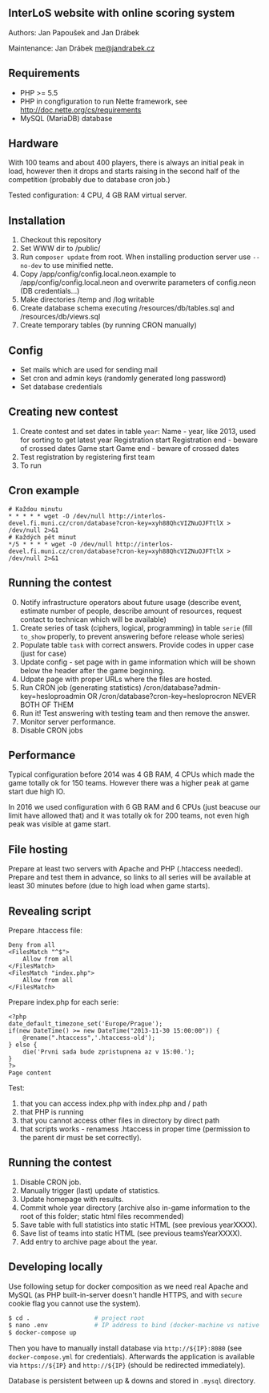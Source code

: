 InterLoS website with online scoring system
-------------------------------------------

Authors: Jan Papoušek and Jan Drábek

Maintenance: Jan Drábek <me@jandrabek.cz>

Requirements
------------

- PHP >= 5.5
- PHP in congfiguration to run Nette framework, see http://doc.nette.org/cs/requirements
- MySQL (MariaDB) database

Hardware
--------

With 100 teams and about 400 players, there is always an initial peak in load, however then it drops and starts raising in the second half of the
competition (probably due to database cron job.)

Tested configuration: 4 CPU, 4 GB RAM virtual server.

Installation
------------

1. Checkout this repository
2. Set WWW dir to /public/
3. Run `composer update` from root. When installing production server use `--no-dev` to use minified nette.
4. Copy /app/config/config.local.neon.example to /app/config/config.local.neon and overwrite parameters of config.neon (DB credentials...)
5. Make directories /temp and /log writable
6. Create database schema executing /resources/db/tables.sql and /resources/db/views.sql
7. Create temporary tables (by running CRON manually)


Config
------
- Set mails which are used for sending mail
- Set cron and admin keys (randomly generated long password)
- Set database credentials


Creating new contest
--------------------

1. Create contest and set dates in table `year`:
   Name - year, like 2013, used for sorting to get latest year
   Registration start
   Registration end - beware of crossed dates
   Game start
   Game end - beware of crossed dates
2. Test registration by registering first team
3. To run

Cron example
------------

```
# Každou minutu
* * * * * wget -O /dev/null http://interlos-devel.fi.muni.cz/cron/database?cron-key=xyh88QhcVIZNuOJFTtlX > /dev/null 2>&1
# Každých pět minut
*/5 * * * * wget -O /dev/null http://interlos-devel.fi.muni.cz/cron/database?cron-key=xyh88QhcVIZNuOJFTtlX > /dev/null 2>&1
```

Running the contest
-------------------

0. Notify infrastructure operators about future usage (describe event, estimate number of people, describe amount of resources, request contact to technican which will be available)
1. Create series of task (ciphers, logical, programming) in table `serie` (fill `to_show` properly, to prevent answering before release whole series)
2. Populate table `task` with correct answers. Provide codes in upper case (just for case)
3. Update config - set page with in game information which will be shown below the header after the game beginning.
4. Udpate page with proper URLs where the files are hosted.
5. Run CRON job (generating statistics)
   /cron/database?admin-key=hesloproadmin OR /cron/database?cron-key=hesloprocron NEVER BOTH OF THEM
6. Run it! Test answering with testing team and then remove the answer.
7. Monitor server performance.
8. Disable CRON jobs

Performance
-----------

Typical configuration before 2014 was 4 GB RAM, 4 CPUs which made the game totally ok for 150 teams.
However there was a higher peak at game start due high IO.

In 2016 we used configuration with 6 GB RAM and 6 CPUs (just beacuse our limit have allowed that) and it was totally ok for 200 teams, not even high peak was visible at game start. 

File hosting
------------

Prepare at least two servers with Apache and PHP (.htaccess needed). Prepare and test them in advance, so links to all series will be available at least 
30 minutes before (due to high load when game starts).

Revealing script
----------------

Prepare .htaccess file:
```
Deny from all
<FilesMatch "^$">
	Allow from all
</FilesMatch>
<FilesMatch "index.php">
	Allow from all
</FilesMatch>
```

Prepare index.php for each serie:
```
<?php
date_default_timezone_set('Europe/Prague');
if(new DateTime() >= new DateTime("2013-11-30 15:00:00")) {
	@rename(".htaccess",'.htaccess-old');
} else {
    die('Prvni sada bude zpristupnena az v 15:00.');
}
?>
Page content
```

Test:
1. that you can access index.php with index.php and / path
2. that PHP is running
3. that you cannot access other files in directory by direct path
4. that scripts works - renamess .htaccess in proper time (permission to the parent dir must be set correctly).


Running the contest
-------------------

1. Disable CRON job.
2. Manually trigger (last) update of statistics.
3. Update homepage with results.
4. Commit whole year directory (archive also in-game information to the root of this folder; static html files recommended)
5. Save table with full statistics into static HTML (see previous yearXXXX).
6. Save list of teams into static HTML (see previous teamsYearXXXX).
7. Add entry to archive page about the year.


Developing locally
------------------

Use following setup for docker composition as we need real Apache and MySQL (as PHP built-in-server doesn't handle HTTPS, and with `secure` cookie flag you cannot use the system).

```bash
$ cd .                  # project root
$ nano .env             # IP address to bind (docker-machine vs native docker!)
$ docker-compose up
```

Then you have to manually install database via `http://${IP}:8080` (see `docker-compose.yml` for credentials).
Afterwards the application is available via `https://${IP}` and `http://${IP}` (should be redirected immediately).

Database is persistent between up & downs and stored in `.mysql` directory.
